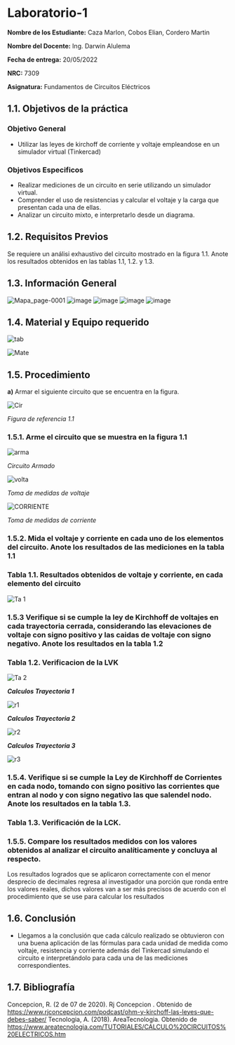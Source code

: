 # Laboratorio-1

**Nombre de los Estudiante:** Caza Marlon, Cobos Elian, Cordero Martin

**Nombre del Docente:** Ing. Darwin Alulema

**Fecha de entrega:** 20/05/2022

**NRC:** 7309

**Asignatura:** Fundamentos de Circuitos Eléctricos

## **1.1. Objetivos de la práctica**

### **Objetivo General**

* Utilizar las leyes de kirchoff de corriente y voltaje empleandose en un simulador virtual (Tinkercad)

### **Objetivos Especificos** 

* Realizar mediciones de un circuito en serie utilizando un simulador virtual.
* Comprender el uso de resistencias y calcular el voltaje y la carga que presentan cada una de ellas.
* Analizar un circuito mixto, e interpretarlo desde un diagrama.

## **1.2. Requisitos Previos**

Se requiere un análisi exhaustivo del circuito mostrado en la figura 1.1. Anote los resultados obtenidos en las tablas 1.1, 1.2. y 1.3.

## **1.3. Información General**

![Mapa_page-0001](https://user-images.githubusercontent.com/105742149/169455172-831202ea-5073-4b35-91f8-f039184af642.jpg)
![image](https://user-images.githubusercontent.com/105742149/169455218-a270b11a-9bc7-4ba7-a56c-36152e7309fe.png)
![image](https://user-images.githubusercontent.com/105742149/169455263-6089a92a-2e60-4e41-96c9-6e8711f40dab.png)
![image](https://user-images.githubusercontent.com/105742149/169455323-cd5d3a59-0ae5-4b79-8132-aaf5f1127254.png)
![image](https://user-images.githubusercontent.com/105742149/169455354-9455dd5b-279c-486f-a099-b47a51e176e2.png)

## **1.4. Material y Equipo requerido**

![tab](https://user-images.githubusercontent.com/105742149/169410480-792ec70b-34d1-4f60-9978-08e1737882a8.jpeg)

![Mate](https://user-images.githubusercontent.com/105742149/169427669-381099dd-6008-4208-b7b1-05ea3d64ad1a.jpeg)

## **1.5. Procedimiento**

**a)** Armar el siguiente circuito que se encuentra en la figura.

![Cir](https://user-images.githubusercontent.com/105742149/169410805-e6de345e-6a6f-42c3-b84d-778f44b0da17.jpeg)

*Figura de referencia 1.1*

### **1.5.1. Arme el circuito que se muestra en la figura 1.1**

![arma](https://user-images.githubusercontent.com/105742149/169411398-514e72b5-302c-480c-ae28-59bf671fa9bf.jpeg)

*Circuito Armado*

![volta](https://user-images.githubusercontent.com/105742149/169427166-7def9d71-e2f6-47b2-8063-160752893468.jpeg)

*Toma de medidas de voltaje*

![CORRIENTE](https://user-images.githubusercontent.com/105742149/169427267-6bb7614b-c91d-4ddc-a6ea-98e2b0a286b5.jpeg)

*Toma de medidas de corriente*

### **1.5.2. Mida el voltaje y corriente en cada uno de los elementos del circuito. Anote los resultados de las mediciones en la tabla 1.1**

### **Tabla 1.1. Resultados obtenidos de voltaje y corriente, en cada elemento del circuito**

![Ta 1](https://user-images.githubusercontent.com/105742149/169464553-2597056f-20ae-493b-abbd-39a7b7c06561.jpeg)

### **1.5.3 Verifique si se cumple la ley de Kirchhoff de voltajes en cada trayectoria cerrada, considerando las elevaciones de voltaje con signo positivo y las caidas de voltaje con signo negativo. Anote los resultados en la tabla 1.2**

### **Tabla 1.2. Verificacion de la LVK**

![Ta 2](https://user-images.githubusercontent.com/105742149/169469745-d6029493-42aa-4d9d-b4ec-183bb8bb242a.jpeg)

***Calculos Trayectoria 1***

![r1](https://user-images.githubusercontent.com/105742149/169472440-613ebd30-f0e3-41a8-9d2c-b16b14e71fb3.jpeg)

***Calculos Trayectoria 2***

![r2](https://user-images.githubusercontent.com/105742149/169472767-40e79eb6-f880-43ea-a9ec-bd0d741c4408.jpeg)

***Calculos Trayectoria 3***

![r3](https://user-images.githubusercontent.com/105742149/169472940-7406778f-e960-46a0-83db-d9eaafff3a03.jpeg)


### **1.5.4. Verifique si se cumple la Ley de Kirchhoff de Corrientes en cada nodo, tomando con signo positivo las corrientes que entran al nodo y con signo negativo las que salendel nodo. Anote los resultados en la tabla 1.3.**

### **Tabla 1.3. Verificación de la LCK.**

### **1.5.5. Compare los resultados medidos con los valores obtenidos al analizar el circuito analíticamente y concluya al respecto.**

Los resultados logrados que se aplicaron correctamente con el menor desprecio de decimales regresa al investigador una porción que ronda entre los valores reales, dichos valores van a ser más precisos de acuerdo con el procedimiento que se use para calcular los resultados

## **1.6. Conclusión** 
* Llegamos a la conclusión que cada cálculo realizado se obtuvieron con una buena aplicación de las fórmulas para cada unidad de medida como voltaje, resistencia y corriente además del Tinkercad simulando el circuito e interpretándolo para cada una de las mediciones correspondientes.

## **1.7. Bibliografía**
Concepcion, R. (2 de 07 de 2020). Rj Concepcion . Obtenido de https://www.rjconcepcion.com/podcast/ohm-y-kirchoff-las-leyes-que-debes-saber/
Tecnologia, A. (2018). AreaTecnologia. Obtenido de https://www.areatecnologia.com/TUTORIALES/CALCULO%20CIRCUITOS%20ELECTRICOS.htm

